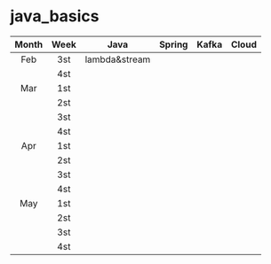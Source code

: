 # java_basics

| Month |        Week      |  Java       |  Spring  |  Kafka |  Cloud |
|:-----:|:----------------:|:-----------:|:--------:|:------:|:------:|
|  Feb  | 3st              |lambda&stream|          |        |        |
|       | 4st              |             |          |        |        |
|  Mar  | 1st              |             |          |        |        |
|       | 2st              |             |          |        |        |
|       | 3st              |             |          |        |        |
|       | 4st              |             |          |        |        |
|  Apr  | 1st              |             |          |        |        |
|       | 2st              |             |          |        |        |
|       | 3st              |             |          |        |        |
|       | 4st              |             |          |        |        |
|  May  | 1st              |             |          |        |        |
|       | 2st              |             |          |        |        |
|       | 3st              |             |          |        |        |
|       | 4st              |             |          |        |        |
